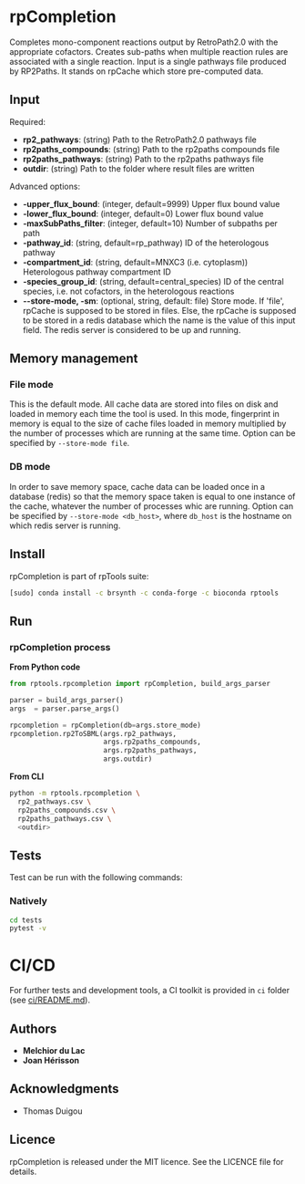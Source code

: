 # rpCompletion

Completes mono-component reactions output by RetroPath2.0 with the appropriate cofactors. Creates sub-paths when multiple reaction rules are associated with a single reaction. Input is a single pathways file produced by RP2Paths. It stands on rpCache which store pre-computed data.

## Input

Required:
* **rp2_pathways**: (string) Path to the RetroPath2.0 pathways file
* **rp2paths_compounds**: (string) Path to the rp2paths compounds file
* **rp2paths_pathways**: (string) Path to the rp2paths pathways file
* **outdir**: (string) Path to the folder where result files are written

Advanced options:
* **-upper_flux_bound**: (integer, default=9999) Upper flux bound value
* **-lower_flux_bound**: (integer, default=0) Lower flux bound value
* **-maxSubPaths_filter**: (integer, default=10) Number of subpaths per path
* **-pathway_id**: (string, default=rp_pathway) ID of the heterologous pathway
* **-compartment_id**: (string, default=MNXC3 (i.e. cytoplasm)) Heterologous pathway compartment ID
* **-species_group_id**: (string, default=central_species) ID of the central species, i.e. not cofactors, in the heterologous reactions
* **--store-mode, -sm**: (optional, string, default: file) Store mode. If 'file', rpCache is supposed to be stored in files. Else, the rpCache is supposed to be stored in a redis database which the name is the value of this input field. The redis server is considered to be up and running.



## Memory management

### File mode
This is the default mode. All cache data are stored into files on disk and loaded in memory each time the tool is used. In this mode, fingerprint in memory is equal to the size of cache files loaded in memory multiplied by the number of processes which are running at the same time. Option can be specified by `--store-mode file`.

### DB mode
In order to save memory space, cache data can be loaded once in a database (redis) so that the memory space taken is equal to one instance of the cache, whatever the number of processes whic are running. Option can be specified by `--store-mode <db_host>`, where `db_host` is the hostname on which redis server is running.


## Install
rpCompletion is part of rpTools suite:
```sh
[sudo] conda install -c brsynth -c conda-forge -c bioconda rptools
```

## Run

### rpCompletion process
**From Python code**
```python
from rptools.rpcompletion import rpCompletion, build_args_parser

parser = build_args_parser()
args  = parser.parse_args()

rpcompletion = rpCompletion(db=args.store_mode)
rpcompletion.rp2ToSBML(args.rp2_pathways,
                       args.rp2paths_compounds,
                       args.rp2paths_pathways,
                       args.outdir)
```
**From CLI**
```sh
python -m rptools.rpcompletion \
  rp2_pathways.csv \
  rp2paths_compounds.csv \
  rp2paths_pathways.csv \
  <outdir>
```

## Tests
Test can be run with the following commands:

### Natively
```bash
cd tests
pytest -v
```

# CI/CD
For further tests and development tools, a CI toolkit is provided in `ci` folder (see [ci/README.md](ci/README.md)).


## Authors

* **Melchior du Lac**
* **Joan Hérisson**

## Acknowledgments

* Thomas Duigou


## Licence
rpCompletion is released under the MIT licence. See the LICENCE file for details.
